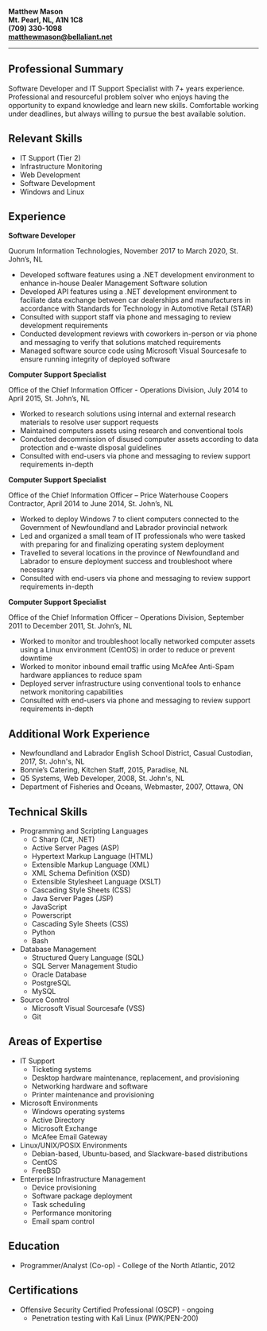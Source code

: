**Matthew Mason**  
**Mt. Pearl, NL, A1N 1C8**  
**(709) 330-1098**  
**matthewmason@bellaliant.net**  

-------------------------------

## Professional Summary

Software Developer and IT Support Specialist with 7+ years experience. Professional and resourceful problem solver who enjoys having the opportunity to expand knowledge and learn new skills. Comfortable working under deadlines, but always willing to pursue the best available solution.

## Relevant Skills

- IT Support (Tier 2)
- Infrastructure Monitoring
- Web Development
- Software Development
- Windows and Linux

## Experience

**Software Developer**

Quorum Information Technologies, November 2017 to March 2020, St. John’s, NL

- Developed software features using a .NET development environment to enhance in-house Dealer Management Software solution
- Developed API features using a .NET development environment to faciliate data exchange between car dealerships and manufacturers in accordance with Standards for Technology in Automotive Retail (STAR)
- Consulted with support staff via phone and messaging to review development requirements
- Conducted development reviews with coworkers in-person or via phone and messaging to verify that solutions matched requirements
- Managed software source code using Microsoft Visual Sourcesafe to ensure running integrity of deployed software

**Computer Support Specialist**

Office of the Chief Information Officer - Operations Division, July 2014 to April 2015, St. John’s, NL

- Worked to research solutions using internal and external research materials to resolve user support requests
- Maintained computers assets using research and conventional tools
- Conducted decommission of disused computer assets according to data protection and e-waste disposal guidelines
- Consulted with end-users via phone and messaging to review support requirements in-depth

**Computer Support Specialist**

Office of the Chief Information Officer – Price Waterhouse Coopers Contractor, April 2014 to June 2014, St. John’s, NL

- Worked to deploy Windows 7 to client computers connected to the Government of Newfoundland and Labrador provincial network
- Led and organized a small team of IT professionals who were tasked with preparing for and finalizing operating system deployment
- Travelled to several locations in the province of Newfoundland and Labrador to ensure deployment success and troubleshoot where necessary
- Consulted with end-users via phone and messaging to review support requirements in-depth

**Computer Support Specialist**

Office of the Chief Information Officer – Operations Division, September 2011 to December 2011, St. John’s, NL

- Worked to monitor and troubleshoot locally networked computer assets using a Linux environment (CentOS) in order to reduce or prevent downtime
- Worked to monitor inbound email traffic using McAfee Anti-Spam hardware appliances to reduce spam
- Deployed server infrastructure using conventional tools to enhance network monitoring capabilities
- Consulted with end-users via phone and messaging to review support requirements in-depth

## Additional Work Experience

- Newfoundland and Labrador English School District, Casual Custodian, 2017, St. John's, NL
- Bonnie’s Catering, Kitchen Staff, 2015, Paradise, NL
- Q5 Systems, Web Developer, 2008, St. John's, NL
- Department of Fisheries and Oceans, Webmaster, 2007, Ottawa, ON

## Technical Skills

- Programming and Scripting Languages
	- C Sharp (C#, .NET)
	- Active Server Pages (ASP)
	- Hypertext Markup Language (HTML)
	- Extensible Markup Language (XML)
	- XML Schema Definition (XSD)
	- Extensible Stylesheet Language (XSLT)
	- Cascading Style Sheets (CSS)
	- Java Server Pages (JSP)
	- JavaScript
	- Powerscript
	- Cascading Syle Sheets (CSS)
	- Python
	- Bash
- Database Management
	- Structured Query Language (SQL)
	- SQL Server Management Studio
	- Oracle Database
	- PostgreSQL
	- MySQL
- Source Control
	- Microsoft Visual Sourcesafe (VSS)
	- Git

## Areas of Expertise

- IT Support
	- Ticketing systems
	- Desktop hardware maintenance, replacement, and provisioning
	- Networking hardware and software
	- Printer maintenance and provisioning
- Microsoft Environments
	- Windows operating systems
	- Active Directory
	- Microsoft Exchange
	- McAfee Email Gateway
- Linux/UNIX/POSIX Environments
	- Debian-based, Ubuntu-based, and Slackware-based distributions
	- CentOS
	- FreeBSD
- Enterprise Infrastructure Management
	- Device provisioning
	- Software package deployment
	- Task scheduling
	- Performance monitoring
	- Email spam control

## Education

- Programmer/Analyst (Co-op) - College of the North Atlantic, 2012

## Certifications

- Offensive Security Certified Professional (OSCP) - ongoing		
	- Penetration testing with Kali Linux (PWK/PEN-200)
